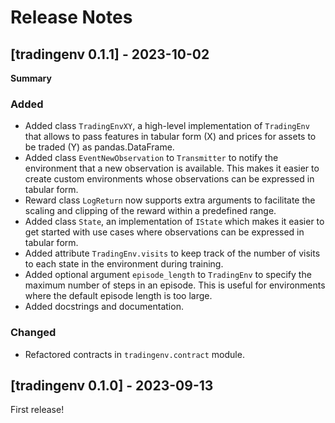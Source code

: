 # Release Notes

## [tradingenv 0.1.1] - 2023-10-02

**Summary**

### Added

- Added class `TradingEnvXY`, a high-level implementation of `TradingEnv` that 
  allows to pass features in tabular form (X) and prices for assets to be 
  traded (Y) as pandas.DataFrame.
- Added class `EventNewObservation` to `Transmitter` to notify the environment
  that a new observation is available. This makes it easier to create custom 
  environments whose observations can be expressed in tabular form.
- Reward class `LogReturn` now supports extra arguments to facilitate the 
  scaling and clipping of the reward within a predefined range.
- Added class `State`, an implementation of `IState` which makes it easier to
  get started with use cases where observations can be expressed in tabular 
  form.
- Added attribute `TradingEnv.visits` to keep track of the number of visits to
  each state in the environment during training.
- Added optional argument `episode_length` to `TradingEnv` to specify the 
  maximum number of steps in an episode. This is useful for environments where
  the default episode length is too large.
- Added docstrings and documentation.

### Changed

- Refactored contracts in `tradingenv.contract` module.
<!---
### Removed

- Nothing to report.

### Fixed

- Nothing to report.
-->

## [tradingenv 0.1.0] - 2023-09-13

First release!